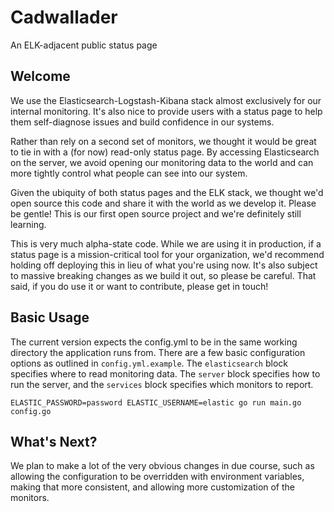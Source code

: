 # Cadwallader
An ELK-adjacent public status page

## Welcome

We use the Elasticsearch-Logstash-Kibana stack almost exclusively for our internal monitoring. It's also nice to provide users with a status page to help them self-diagnose issues and build confidence in our systems.

Rather than rely on a second set of monitors, we thought it would be great to tie in with a (for now) read-only status page. By accessing Elasticsearch on the server, we avoid opening our monitoring data to the world and can more tightly control what people can see into our system.

Given the ubiquity of both status pages and the ELK stack, we thought we'd open source this code and share it with the world as we develop it. Please be gentle! This is our first open source project and we're definitely still learning.

This is very much alpha-state code. While we are using it in production, if a status page is a mission-critical tool for your organization, we'd recommend holding off deploying this in lieu of what you're using now. It's also subject to massive breaking changes as we build it out, so please be careful. That said, if you do use it or want to contribute, please get in touch!

## Basic Usage

The current version expects the config.yml to be in the same working directory the application runs from. There are a few basic configuration options as outlined in `config.yml.example`. The `elasticsearch` block specifies where to read monitoring data. The `server` block specifies how to run the server, and the `services` block specifies which monitors to report.

`ELASTIC_PASSWORD=password ELASTIC_USERNAME=elastic go run main.go config.go` 

## What's Next?

We plan to make a lot of the very obvious changes in due course, such as allowing the configuration to be overridden with environment variables, making that more consistent, and allowing more customization of the monitors.
